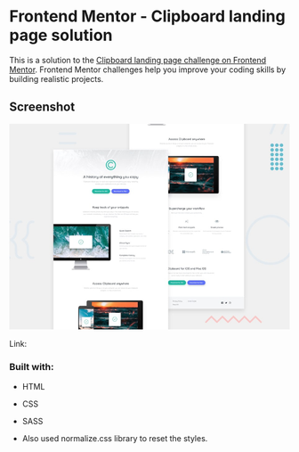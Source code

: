 # Frontend Mentor - Clipboard landing page solution

This is a solution to the [Clipboard landing page challenge on Frontend Mentor](https://www.frontendmentor.io/challenges/clipboard-landing-page-5cc9bccd6c4c91111378ecb9). Frontend Mentor challenges help you improve your coding skills by building realistic projects. 

## Screenshot

![](/design/desktop-preview.jpg)

Link:

### Built with:

- HTML
- CSS
- SASS

- Also used normalize.css library to reset the styles.

